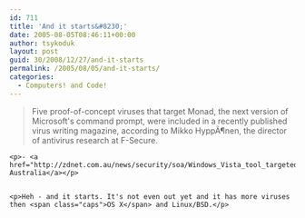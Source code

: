 ```yaml
---
id: 711
title: 'And it starts&#8230;'
date: 2005-08-05T08:46:11+00:00
author: tsykoduk
layout: post
guid: 30/2008/12/27/and-it-starts
permalink: /2005/08/05/and-it-starts/
categories:
  - Computers! and Code!
---
```

<blockquote>Five proof-of-concept viruses that target Monad, the next version of Microsoft's command prompt, were included in a recently published virus writing magazine, according to Mikko HyppÃ¶nen, the director of antivirus research at F-Secure.
	</blockquote>

	<p>- <a href="http://zdnet.com.au/news/security/soa/Windows_Vista_tool_targeted_by_virus_writers/0,2000061744,39205746,00.htm">ZDNet Australia</a></p>


	<p>Heh - and it starts. It's not even out yet and it has more viruses then <span class="caps">OS X</span> and Linux/BSD.</p>